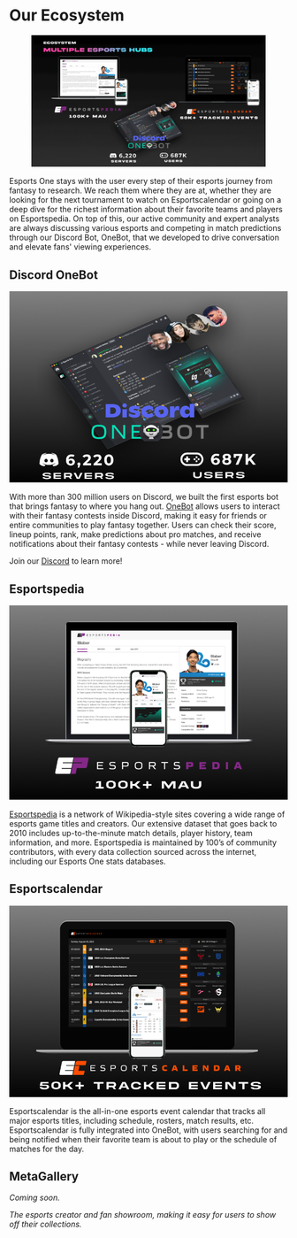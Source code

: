 # Our Ecosystem

<figure><img src="../.gitbook/assets/Ecosystem.png" alt=""><figcaption></figcaption></figure>

Esports One stays with the user every step of their esports journey from fantasy to research. We reach them where they are at, whether they are looking for the next tournament to watch on Esportscalendar or going on a deep dive for the richest information about their favorite teams and players on Esportspedia. On top of this, our active community and expert analysts are always discussing various esports and competing in match predictions through our Discord Bot, OneBot, that we developed to drive conversation and elevate fans' viewing experiences.

## Discord OneBot

![](../.gitbook/assets/Discord.png)

With more than 300 million users on Discord, we built the first esports bot that brings fantasy to where you hang out. [OneBot](https://top.gg/bot/533024429517570049) allows users to interact with their fantasy contests inside Discord, making it easy for friends or entire communities to play fantasy together. Users can check their  score, lineup points, rank, make predictions about pro matches, and receive notifications about their fantasy contests - while never leaving Discord.&#x20;

Join our [Discord](https://discord.g/e1) to learn more!

## Esportspedia

![](../.gitbook/assets/ESPD.png)

[Esportspedia](https://esportspedia.com) is a network of Wikipedia-style sites covering a wide range of esports game titles and creators. Our extensive dataset that goes back to 2010 includes up-to-the-minute match details, player history, team information, and more. Esportspedia is maintained by 100’s of community contributors, with every data collection sourced across the internet, including our Esports One stats databases.

## Esportscalendar

![](../.gitbook/assets/ESCAL.png)

Esportscalendar is the all-in-one esports event calendar that tracks all major esports titles, including schedule, rosters, match results, etc. Esportscalendar is fully integrated into OneBot, with users searching for and being notified when their favorite team is about to play or the schedule of matches for the day.

## MetaGallery

_Coming soon._

_The esports creator and fan showroom, making it easy for users to show off their collections._

